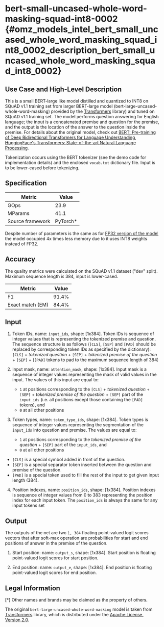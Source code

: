 # bert-small-uncased-whole-word-masking-squad-int8-0002 {#omz_models_intel_bert_small_uncased_whole_word_masking_squad_int8_0002_description_bert_small_uncased_whole_word_masking_squad_int8_0002}

## Use Case and High-Level Description

This is a small BERT-large like model distilled and quantized to INT8 on SQuAD v1.1 training set from larger BERT-large model
(bert-large-uncased-whole-word-masking) provided by the [Transformers](https://github.com/huggingface/transformers) library) and tuned on SQuAD v1.1 training set.
The model performs question answering for English language;
the input is a concatenated premise and question for the premise,
and the output is the location of the answer to the question inside the premise.
For details about the original model, check out
[BERT: Pre-training of Deep Bidirectional Transformers for Language Understanding](https://arxiv.org/abs/1810.04805),
[HuggingFace's Transformers: State-of-the-art Natural Language Processing](https://arxiv.org/abs/1910.03771).

Tokenization occurs using the BERT tokenizer (see the demo code for implementation details) and the enclosed `vocab.txt` dictionary file. Input is to be lower-cased before tokenizing.

## Specification

| Metric            | Value                 |
|-------------------|-----------------------|
| GOps              | 23.9                  |
| MParams           | 41.1                  |
| Source framework  | PyTorch\*             |

Despite number of parameters is the same as for
[FP32 version of the model](../../bert-small-uncased-whole-word-masking-squad-0002/description/bert-small-uncased-whole-word-masking-squad-0002.md)
the model occupied 4x times less memory due to it uses INT8 weights instead of FP32.

## Accuracy

The quality metrics were calculated on the SQuAD v1.1 dataset ("dev" split). Maximum sequence length is 384, input is lower-cased.

| Metric                    | Value         |
|---------------------------|---------------|
| F1                        |        91.4%  |
| Exact match (EM)          |        84.4%  |

## Input

1. Token IDs, name: `input_ids`, shape: [1x384].
Token IDs is sequence of integer values that is representing the tokenized premise and question.
The sequence structure is as follows (`[CLS]`, `[SEP]` and `[PAD]` should be replaced by corresponding token IDs
as specified by the dictionary):
`[CLS]` + *tokenized question* + `[SEP]` + *tokenized premise of the question* + `[SEP]` + (`[PAD]` tokens to pad to the maximum sequence length of 384)

2. Input mask, name: `attention_mask`, shape: [1x384].
Input mask is a sequence of integer values representing the mask of valid values in the input.
The values of this input are equal to:
    * `1` at positions corresponding to the `[CLS]` + *tokenized question* + `[SEP]` + *tokenized premise of the question* + `[SEP]` part of the `input_ids`  (i.e. all positions except those containing the `[PAD]` tokens), and
    * `0` at all other positions

3. Token types,  name: `token_type_ids`, shape: [1x384].
Token types is sequence of integer values representing the segmentation of the `input_ids` into question and premise.
The values are equal to:
    * `1` at positions corresponding to the *tokenized premise of the question* + `[SEP]` part of the `input_ids`, and
    * `0` at all other positions

* `[CLS]` is a special symbol added in front of the question.
* `[SEP]` is a special separator token inserted between the question and premise of the question.
* `[PAD]` is a special token used to fill the rest of the input to get given input length (384).

4. Position indexes,  name: `position_ids`, shape: [1x384].
Position indexes is sequence of integer values from 0 to 383 representing the position index for each input token. The `position_ids` is always the same for any input tokens set

## Output

The outputs of the net are two `1, 384` floating point-valued logit scores vectors that after soft-max operation are probabilities for start and end positions of answer in the premise of the question.

1. Start position: name: `output_s`, shape: [1x384].
Start position is floating point-valued logit scores for start position.

2. End position: name: `output_e`, shape: [1x384].
End position is floating point-valued logit scores for end position.

## Legal Information
[*] Other names and brands may be claimed as the property of others.

The original `bert-large-uncased-whole-word-masking` model is taken from [Transformers](https://github.com/huggingface/transformers) library, which is distributed under the [Apache License, Version 2.0](https://raw.githubusercontent.com/huggingface/transformers/master/LICENSE).